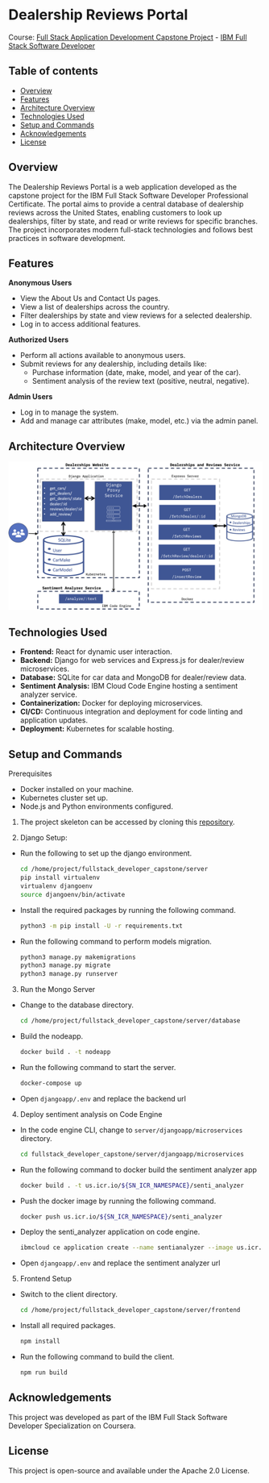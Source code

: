 # Dealership Reviews Portal
  
Course: [Full Stack Application Development Capstone Project](https://www.coursera.org/learn/ibm-cloud-native-full-stack-development-capstone?specialization=ibm-full-stack-cloud-developer) - [IBM Full Stack Software Developer](https://www.coursera.org/professional-certificates/ibm-full-stack-cloud-developer)


## Table of contents

- [Overview](#overview)
- [Features](#features)
- [Architecture Overview](#architecture-overview)
- [Technologies Used](#technologies-used)
- [Setup and Commands](#setup-and-commands)
- [Acknowledgements](#acknowledgements)
- [License](#license)


## Overview
The Dealership Reviews Portal is a web application developed as the capstone project for the IBM Full Stack Software Developer Professional Certificate. The portal aims to provide a central database of dealership reviews across the United States, enabling customers to look up dealerships, filter by state, and read or write reviews for specific branches. The project incorporates modern full-stack technologies and follows best practices in software development.

## Features
**Anonymous Users**
  - View the About Us and Contact Us pages.
  - View a list of dealerships across the country.
  - Filter dealerships by state and view reviews for a selected dealership.
  - Log in to access additional features.

**Authorized Users**
  - Perform all actions available to anonymous users.
  - Submit reviews for any dealership, including details like:
    - Purchase information (date, make, model, and year of the car).
    - Sentiment analysis of the review text (positive, neutral, negative).

**Admin Users**
  - Log in to manage the system.
  - Add and manage car attributes (make, model, etc.) via the admin panel.

## Architecture Overview
![Architecture Overview](./project-architecture.png)

## Technologies Used
- **Frontend:** React for dynamic user interaction.
- **Backend:** Django for web services and Express.js for dealer/review microservices.
- **Database:** SQLite for car data and MongoDB for dealer/review data.
- **Sentiment Analysis:** IBM Cloud Code Engine hosting a sentiment analyzer service.
- **Containerization:** Docker for deploying microservices.
- **CI/CD:** Continuous integration and deployment for code linting and application updates.
- **Deployment:** Kubernetes for scalable hosting.

## Setup and Commands
Prerequisites
  - Docker installed on your machine.
  - Kubernetes cluster set up.
  - Node.js and Python environments configured.



1. The project skeleton can be accessed by cloning this [repository](https://github.com/ibm-developer-skills-network/xrwvm-fullstack_developer_capstone).

2. Django Setup:
   
- Run the following to set up the django environment.
    ``` bash
    cd /home/project/fullstack_developer_capstone/server
    pip install virtualenv
    virtualenv djangoenv
    source djangoenv/bin/activate
    ```
    
- Install the required packages by running the following command.
    ``` bash
    python3 -m pip install -U -r requirements.txt
    ```
    
- Run the following command to perform models migration.
    ``` bash
    python3 manage.py makemigrations
    python3 manage.py migrate
    python3 manage.py runserver
    ```

3. Run the Mongo Server
   
- Change to the database directory.
    ``` bash
    cd /home/project/fullstack_developer_capstone/server/database
    ```
    
- Build the nodeapp.
    ``` bash
    docker build . -t nodeapp
    ```
    
- Run the following command to start the server.
    ``` bash
    docker-compose up
    ```
    
- Open `djangoapp/.env` and replace the backend url
  
4. Deploy sentiment analysis on Code Engine
   
- In the code engine CLI, change to `server/djangoapp/microservices` directory.
    ``` bash
    cd fullstack_developer_capstone/server/djangoapp/microservices
    ```
    
- Run the following command to docker build the sentiment analyzer app
    ``` bash
    docker build . -t us.icr.io/${SN_ICR_NAMESPACE}/senti_analyzer
    ```
    
- Push the docker image by running the following command.
    ``` bash
    docker push us.icr.io/${SN_ICR_NAMESPACE}/senti_analyzer
    ```
    
- Deploy the senti_analyzer application on code engine.
    ``` bash
    ibmcloud ce application create --name sentianalyzer --image us.icr.io/${SN_ICR_NAMESPACE}/senti_analyzer --registry-secret icr-secret --port 5000
    ```
    
- Open `djangoapp/.env` and replace the sentiment analyzer url
    
5. Frontend Setup
   
- Switch to the client directory.
    ``` bash
    cd /home/project/fullstack_developer_capstone/server/frontend
    ```
    
- Install all required packages.
    ``` bash
    npm install
    ```
    
- Run the following command to build the client.
    ``` bash
    npm run build
    ```

## Acknowledgements
This project was developed as part of the IBM Full Stack Software Developer Specialization on Coursera.

## License
This project is open-source and available under the Apache 2.0 License.
